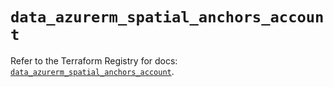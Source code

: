 # `data_azurerm_spatial_anchors_account`

Refer to the Terraform Registry for docs: [`data_azurerm_spatial_anchors_account`](https://registry.terraform.io/providers/hashicorp/azurerm/4.8.0/docs/data-sources/spatial_anchors_account).
